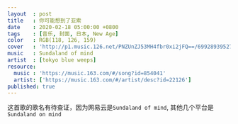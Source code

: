 ```yaml
---
layout  : post
title   : 你可能想到了亚索
date    : 2020-02-18 05:00:00 +0800
tags    : [音乐, 封面, 日本, New Age]
color   : RGB(118, 126, 159)
cover   : 'http://p1.music.126.net/PNZUnZJ53MH4fbr0xi2jFQ==/699289395277436.jpg'
music   : Sundaland of mind
artist  : [tokyo blue weeps]
resource:
  music : 'https://music.163.com/#/song?id=854041'
  artist: ['https://music.163.com/#/artist/desc?id=22126']
published: true
---
```


这首歌的歌名有待查证，因为网易云是`Sundaland of mind`, 其他几个平台是`Sundaland on mind`
